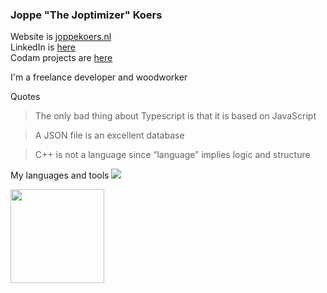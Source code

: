 ### Joppe "The Joptimizer" Koers

Website is [joppekoers.nl](https://joppekoers.nl)\
LinkedIn is [here](https://www.linkedin.com/in/joppekoers)\
Codam projects are [here](https://github.com/42-jkoers)

I'm a freelance developer and woodworker

Quotes
> The only bad thing about Typescript is that it is based on JavaScript

> A JSON file is an excellent database

> C++ is not a language since “language” implies logic and structure

My languages and tools
<img src="https://skillicons.dev/icons?i=ts,nodejs,c,cs,cpp,docker,react,rust,go,bun,svelte,sentry,bash,dotnet,python,linux,redis,nginx,postgres,express,tailwind,arduino,bash,cloudflare,css,discord,figma,aws,gcp,git,github,githubactions,html,js,kubernetes,sqlite,mysql,cmake,nestjs,ps,regex,planetscale,p5js,latex,postman,raspberrypi,sketchup,vercel,vite,jest,vscode,vue,webpack" />

<img src="https://github-readme-stats.vercel.app/api?username=sirmorfield&theme=dark&count_private=true&show_icons=true&number_format=long&hide_title=true&hide_rank=true&disable_animations=true" height="150"/>
